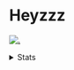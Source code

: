 # Heyzzz  

[![.](https://skillicons.dev/icons?i=js,java)](https://skillicons.dev)  

<details>
<summary>Stats</summary
<!--START_SECTION:waka-->

```txt
TypeScript   5 hrs 1 min     ███████████████▒░░░░░░░░░   61.77 %
CSS          1 hr 47 mins    █████▓░░░░░░░░░░░░░░░░░░░   22.04 %
JavaScript   1 hr 18 mins    ████░░░░░░░░░░░░░░░░░░░░░   16.07 %
XML          0 secs          ░░░░░░░░░░░░░░░░░░░░░░░░░   00.07 %
TSQL         0 secs          ░░░░░░░░░░░░░░░░░░░░░░░░░   00.05 %
```

<!--END_SECTION:waka-->
</details>

